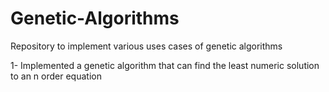# Genetic-Algorithms
Repository to implement various uses cases of genetic algorithms

1- Implemented a genetic algorithm that can find the least numeric solution to an n order equation
